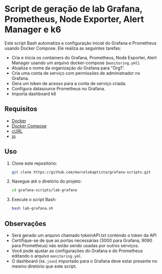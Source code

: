 # Script de geração de lab Grafana, Prometheus, Node Exporter, Alert Manager e k6

Este script Bash automatiza a configuração inicial do Grafana e Prometheus usando Docker Compose. Ele realiza as seguintes tarefas:

- Cria e inicia os containers do Grafana, Prometheus, Node Exporter, Alert Manager usando um arquivo docker-compose (`monitoring.yml`).
- Atualiza o nome da organização do Grafana para "Org1".
- Cria uma conta de serviço com permissões de administrador no Grafana.
- Gera um token de acesso para a conta de serviço criada.
- Configura datasource Prometheus no Grafana.
- Importa dashboard k6

## Requisitos

- [Docker](https://docs.docker.com/get-docker/)
- [Docker Compose](https://docs.docker.com/compose/install/)
- [cURL](https://curl.se/download.html)
- [jq](https://jqlang.github.io/jq/download/)

## Uso

1. Clone este repositório:

    ```bash
    git clone https://github.com/marcelobaptista/grafana-scripts.git
    ```

2. Navegue até o diretório do projeto:

    ```bash
    cd grafana-scripts/lab-grafana
    ```

3. Execute o script Bash:

    ```bash
    bash lab-grafana.sh
    ```

## Observações

- Será gerado um arquivo chamado tokeinAPI.txt contendo o token da API
- Certifique-se de que as portas necessárias (3000 para Grafana, 9090 para Prometheus) não estão sendo usadas por outros serviços.
- Você pode ajustar as configurações do Grafana e do Prometheus editando o arquivo `monitoring.yml`.
- O dashboard (`k6.json`) importado para o Grafana deve estar presente no mesmo diretório que este script.

